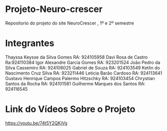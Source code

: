 # Projeto-Neuro-crescer
Repositorio do projeto do site NeuroCrescer , 1º e 2º semestre
# Integrantes
Thayssa Keysse da Silva Gomes 
RA: 924105958
Davi Rosa de Castro
Ra:924110384
Igor Alexandre Garcia Gomes
RA: 923201524
João Pedro da Silva Cassemiro 
RA: 924106025
Gabriel de Souza 
RA: 924103549
Ketlin do Nascimento Cruz Silva 
RA: 923211446
Leticia Barão Cardoso
RA: 924113641
Gustavo Henrique Campos Palermo Hitzschky
RA: 924103454
Chrystian Santos da Rocha
RA: 924101581
Guilherme Marques dos Santos 
RA: 924116545
# Link do Vídeos Sobre o Projeto
https://youtu.be/74t5Y2QKjVg
